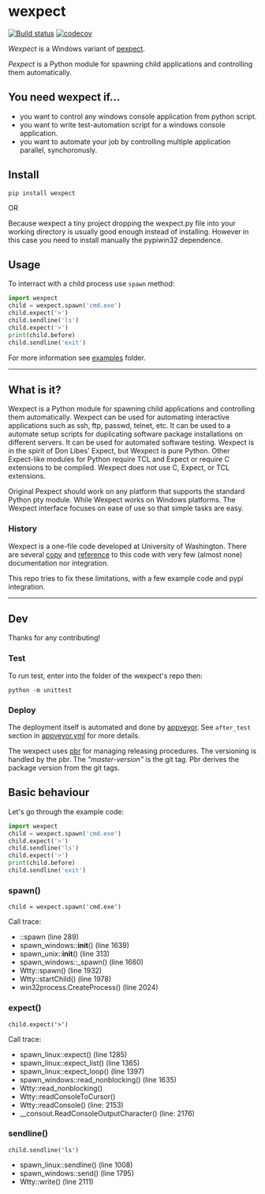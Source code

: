 # **wexpect**

[![Build status](https://ci.appveyor.com/api/projects/status/tbji72d5s0tagrt9?svg=true)](https://ci.appveyor.com/project/raczben/wexpect)
[![codecov](https://codecov.io/gh/raczben/wexpect/branch/master/graph/badge.svg)](https://codecov.io/gh/raczben/wexpect)

*Wexpect* is a Windows variant of [pexpect](https://pexpect.readthedocs.io/en/stable/).

*Pexpect* is a Python module for spawning child applications and controlling
them automatically.

## You need wexpect if...

 - you want to control any windows console application from python script.
 - you want to write test-automation script for a windows console application.
 - you want to automate your job by controlling multiple application parallel, synchoronusly.

## **Install**

    pip install wexpect

OR

Because wexpect a tiny project dropping the wexpect.py file into your working directory is usually
good enough instead of installing. However in this case you need to install manually the pypiwin32
dependence.


## **Usage**

To interract with a child process use `spawn` method:

```python
import wexpect 
child = wexpect.spawn('cmd.exe')
child.expect('>')
child.sendline('ls')
child.expect('>')
print(child.before)
child.sendline('exit')
```

For more information see [examples](./examples) folder.

---
## What is it?

Wexpect is a Python module for spawning child applications and controlling
them automatically. Wexpect can be used for automating interactive applications
such as ssh, ftp, passwd, telnet, etc. It can be used to a automate setup
scripts for duplicating software package installations on different servers. It
can be used for automated software testing. Wexpect is in the spirit of Don
Libes' Expect, but Wexpect is pure Python. Other Expect-like modules for Python
require TCL and Expect or require C extensions to be compiled. Wexpect does not
use C, Expect, or TCL extensions. 

Original Pexpect should work on any platform that supports the standard Python pty module. While
Wexpect works on Windows platforms. The Wexpect interface focuses on ease of use so that simple
tasks are easy.


### History

Wexpect is a one-file code developed at University of Washington. There are several
[copy](https://gist.github.com/anthonyeden/8488763) and
[reference](https://mediarealm.com.au/articles/python-pexpect-windows-wexpect/)
to this code with very few (almost none) documentation nor integration.

This repo tries to fix these limitations, with a few example code and pypi integration.


---
## Dev

Thanks for any contributing!

### Test

To run test, enter into the folder of the wexpect's repo then:

`python -m unittest`

### Deploy

The deployment itself is automated and done by [appveyor](https://ci.appveyor.com/project/raczben/wexpect).
See `after_test` section in [appveyor.yml](appveyor.yml) for more details.

The wexpect uses [pbr](https://docs.openstack.org/pbr/latest/) for managing releasing procedures.
The versioning is handled by the pbr. The *"master-version"* is the git tag. Pbr derives the package
version from the git tags.
 
## Basic behaviour

Let's go through the example code:

```python
import wexpect 
child = wexpect.spawn('cmd.exe')
child.expect('>')
child.sendline('ls')
child.expect('>')
print(child.before)
child.sendline('exit')
```

### spawn()

`child = wexpect.spawn('cmd.exe')`

Call trace:

 - ::spawn                          (line 289)
 - spawn_windows::__init__()        (line 1639)
 - spawn_unix::__init__()           (line 313)
 - spawn_windows::_spawn()          (line 1660)
 - Wtty::spawn()                    (line 1932)
 - Wtty::startChild()               (line 1978)
 - win32process.CreateProcess()     (line 2024)
 
 
### expect()

`child.expect('>')`

Call trace:

 - spawn_linux::expect()            (line 1285)
 - spawn_linux::expect_list()       (line 1365)
 - spawn_linux::expect_loop()       (line 1397)
 - spawn_windows::read_nonblocking() (line 1635)
 - Wtty::read_nonblocking()
 - Wtty::readConsoleToCursor()
 - Wtty::readConsole()              (line: 2153)
 - __consout.ReadConsoleOutputCharacter() (line: 2176)
    

### sendline()

`child.sendline('ls')`

 - spawn_linux::sendline()          (line 1008)
 - spawn_windows::send()            (line 1795)
 - Wtty::write()                    (line 2111)
